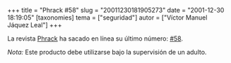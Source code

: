 +++
title = "Phrack #58"
slug = "20011230181905273"
date = "2001-12-30 18:19:05"
[taxonomies]
tema = ["seguridad"]
autor = ["Víctor Manuel Jáquez Leal"]
+++

La revista [Phrack](http://www.phrack.org) ha sacado en línea su último
número: [#58](http://www.phrack.org/show.php?p=58).

*Nota:* Este producto debe utilizarse bajo la supervisión de un adulto.

